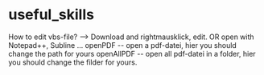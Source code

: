 # useful_skills
How to edit vbs-file? --> Download and rightmausklick, edit. OR open with Notepad++, Subline ...
openPDF -- open a pdf-datei, hier you should change the path for yours
openAllPDF -- open all pdf-datei in a folder, hier you should change the filder for yours.

